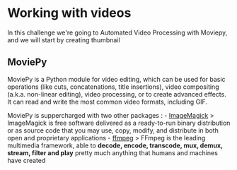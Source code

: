 # Working with videos
In this challenge we're going to Automated Video Processing with Moviepy, and we will start by creating thumbnail

## MoviePy
MoviePy is a Python module for video editing, which can be used for basic operations (like cuts, concatenations, title insertions), video compositing (a.k.a. non-linear editing), video processing, or to create advanced effects. It can read and write the most common video formats, including GIF.

MoviePy is suppercharged with two other packages :
    - [ImageMagick](https://imagemagick.org/index.php) 
        > ImageMagick is free software delivered as a ready-to-run binary distribution or as source code that you may use, copy, modify, and distribute in both open and proprietary applications
    - [ffmpeg](https://www.ffmpeg.org/)
        > FFmpeg is the leading multimedia framework, able to **decode, encode, transcode, mux, demux, stream, filter and play** pretty much anything that humans and machines have created
    